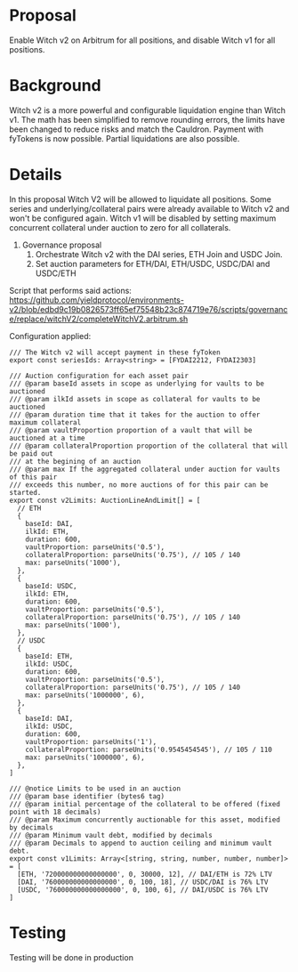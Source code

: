 # Proposal
Enable Witch v2 on Arbitrum for all positions, and disable Witch v1 for all positions.

# Background

Witch v2 is a more powerful and configurable liquidation engine than Witch v1. The math has been simplified to remove rounding errors, the limits have been changed to reduce risks and match the Cauldron. Payment with fyTokens is now possible. Partial liquidations are also possible.

# Details

In this proposal Witch V2 will be allowed to liquidate all positions. Some series and underlying/collateral pairs were already available to Witch v2 and won't be configured again. Witch v1 will be disabled by setting maximum concurrent collateral under auction to zero for all collaterals.

1. Governance proposal
   1. Orchestrate Witch v2 with the DAI series, ETH Join and USDC Join.
   2. Set auction parameters for ETH/DAI, ETH/USDC, USDC/DAI and USDC/ETH

Script that performs said actions: https://github.com/yieldprotocol/environments-v2/blob/edbd9c19b0826573ff65ef75548b23c874719e76/scripts/governance/replace/witchV2/completeWitchV2.arbitrum.sh

Configuration applied:

```
/// The Witch v2 will accept payment in these fyToken
export const seriesIds: Array<string> = [FYDAI2212, FYDAI2303]

/// Auction configuration for each asset pair
/// @param baseId assets in scope as underlying for vaults to be auctioned
/// @param ilkId assets in scope as collateral for vaults to be auctioned
/// @param duration time that it takes for the auction to offer maximum collateral
/// @param vaultProportion proportion of a vault that will be auctioned at a time
/// @param collateralProportion proportion of the collateral that will be paid out
/// at the begining of an auction
/// @param max If the aggregated collateral under auction for vaults of this pair
/// exceeds this number, no more auctions of for this pair can be started.
export const v2Limits: AuctionLineAndLimit[] = [
  // ETH
  {
    baseId: DAI,
    ilkId: ETH,
    duration: 600,
    vaultProportion: parseUnits('0.5'),
    collateralProportion: parseUnits('0.75'), // 105 / 140
    max: parseUnits('1000'),
  },
  {
    baseId: USDC,
    ilkId: ETH,
    duration: 600,
    vaultProportion: parseUnits('0.5'),
    collateralProportion: parseUnits('0.75'), // 105 / 140
    max: parseUnits('1000'),
  },
  // USDC
  {
    baseId: ETH,
    ilkId: USDC,
    duration: 600,
    vaultProportion: parseUnits('0.5'),
    collateralProportion: parseUnits('0.75'), // 105 / 140
    max: parseUnits('1000000', 6),
  },
  {
    baseId: DAI,
    ilkId: USDC,
    duration: 600,
    vaultProportion: parseUnits('1'),
    collateralProportion: parseUnits('0.9545454545'), // 105 / 110
    max: parseUnits('1000000', 6),
  },
]

/// @notice Limits to be used in an auction
/// @param base identifier (bytes6 tag)
/// @param initial percentage of the collateral to be offered (fixed point with 18 decimals)
/// @param Maximum concurrently auctionable for this asset, modified by decimals
/// @param Minimum vault debt, modified by decimals
/// @param Decimals to append to auction ceiling and minimum vault debt.
export const v1Limits: Array<[string, string, number, number, number]> = [
  [ETH, '720000000000000000', 0, 30000, 12], // DAI/ETH is 72% LTV
  [DAI, '760000000000000000', 0, 100, 18], // USDC/DAI is 76% LTV
  [USDC, '760000000000000000', 0, 100, 6], // DAI/USDC is 76% LTV
]
```

# Testing

Testing will be done in production